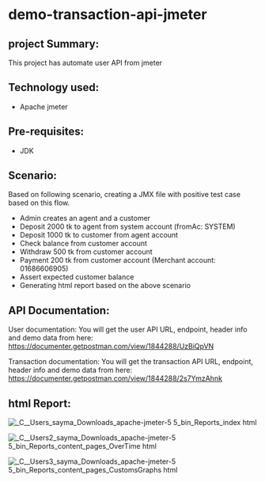 # demo-transaction-api-jmeter

## project Summary:
This project has automate user API from jmeter

## Technology used:
- Apache jmeter


## Pre-requisites:
- JDK

## Scenario: 
Based on following scenario, creating a JMX file with positive test case based on this flow.
- Admin creates an agent and a customer
- Deposit 2000 tk to agent from system account (fromAc: SYSTEM)
- Deposit 1000 tk to customer from agent account
- Check balance from customer account
- Withdraw 500 tk from customer account
- Payment 200 tk from customer account (Merchant account: 01686606905)
- Assert expected customer balance
- Generating html report based on the above scenario

## API Documentation:
User documentation:
You will get the user API URL, endpoint, header info and demo data from here:
https://documenter.getpostman.com/view/1844288/UzBiQpVN

Transaction documentation:
You will get the transaction API URL, endpoint, header info and demo data from here:
https://documenter.getpostman.com/view/1844288/2s7YmzAhnk

## html Report:
![_C__Users_sayma_Downloads_apache-jmeter-5 5_bin_Reports_index html](https://github.com/Sayma-Mahjuba/demo-transaction-api-jmeter/assets/67679589/ece7b3c0-e06b-4522-b066-016af4d4efff)

![_C__Users2_sayma_Downloads_apache-jmeter-5 5_bin_Reports_content_pages_OverTime html](https://github.com/Sayma-Mahjuba/demo-transaction-api-jmeter/assets/67679589/2efba9ed-393c-4166-9ede-6f3c0b79ca8b)


![_C__Users3_sayma_Downloads_apache-jmeter-5 5_bin_Reports_content_pages_CustomsGraphs html](https://github.com/Sayma-Mahjuba/demo-transaction-api-jmeter/assets/67679589/4988e64a-52a7-499c-aea6-586e5c544d5c)

